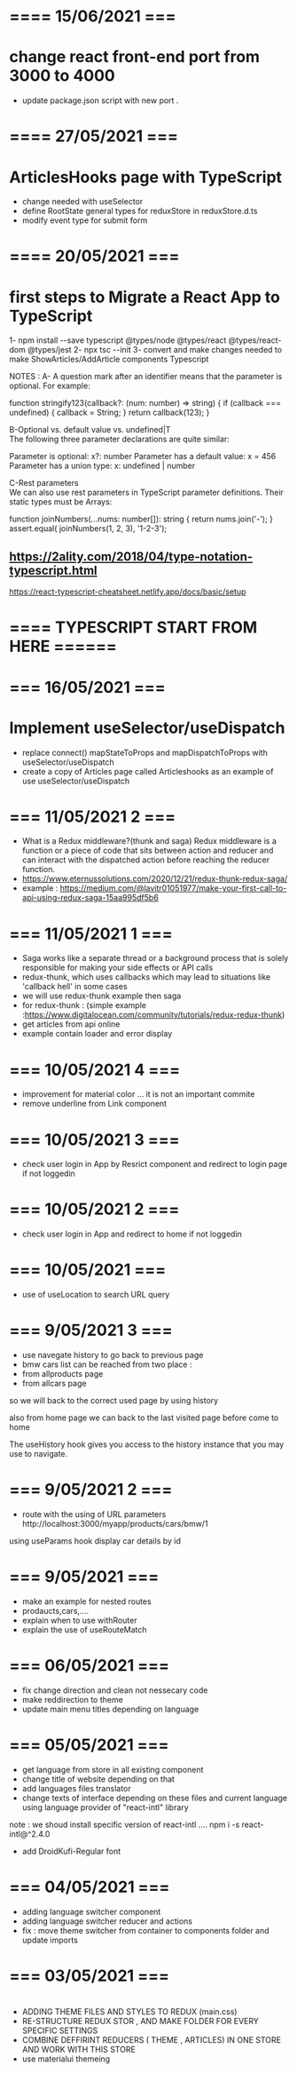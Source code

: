 # ==== 15/06/2021 ===
# change react front-end port from 3000 to 4000

- update package.json script with new port .

# ==== 27/05/2021 ===
# ArticlesHooks page with TypeScript
- change needed with useSelector
- define RootState general types for reduxStore in reduxStore.d.ts
- modify event type for submit form


# ==== 20/05/2021 ===
# first steps to Migrate a React App to TypeScript
1- npm install --save typescript @types/node @types/react @types/react-dom @types/jest
2- npx tsc --init
3- convert and make changes needed to make ShowArticles/AddArticle components Typescript

NOTES :
A- A question mark after an identifier 
means that the parameter is optional. For example:

function stringify123(callback?: (num: number) => string) {
  if (callback === undefined) {
    callback = String;
  }
  return callback(123);
}

B-Optional vs. default value vs. undefined|T  
The following three parameter declarations are quite similar:

Parameter is optional: x?: number
Parameter has a default value: x = 456
Parameter has a union type: x: undefined | number

C-Rest parameters  
We can also use rest parameters in TypeScript parameter definitions. Their static types must be Arrays:

function joinNumbers(...nums: number[]): string {
  return nums.join('-');
}
assert.equal(
  joinNumbers(1, 2, 3),
  '1-2-3');


  https://2ality.com/2018/04/type-notation-typescript.html
----------------

https://react-typescript-cheatsheet.netlify.app/docs/basic/setup
# ==== TYPESCRIPT START FROM HERE ======

# === 16/05/2021  ===
# Implement useSelector/useDispatch
- replace connect() mapStateToProps and mapDispatchToProps with
useSelector/useDispatch
- create a copy of Articles page called Articleshooks as an example of use useSelector/useDispatch
# === 11/05/2021 2 ===
- What is a Redux middleware?(thunk and saga)
Redux middleware is a function or a piece of code that sits between action and reducer and can interact with the dispatched action before reaching the reducer function.
 - https://www.eternussolutions.com/2020/12/21/redux-thunk-redux-saga/
 - example : https://medium.com/@lavitr01051977/make-your-first-call-to-api-using-redux-saga-15aa995df5b6

# === 11/05/2021 1 ===
- Saga works like a separate thread or a background process that is solely responsible for making your side effects or API calls
- redux-thunk, which uses callbacks which may lead to situations like 'callback hell' in some cases
- we will use  redux-thunk example then saga
- for redux-thunk : 
(simple example :https://www.digitalocean.com/community/tutorials/redux-redux-thunk)
- get articles from api online
- example contain loader and error display
# === 10/05/2021 4 ===
- improvement for material color ... it is not an important commite
- remove underline from Link component

# === 10/05/2021 3 ===
- check user login in App by Resrict component and redirect to login page if not loggedin
# === 10/05/2021 2 ===
- check user login in App and redirect to home if not loggedin
# === 10/05/2021  ===
- use of useLocation to search URL query
# === 9/05/2021 3 ===

- use navegate history to go back to previous page
- bmw cars list can be reached from two place : 
- from allproducts page
- from allcars page

so we will back to the correct used page by using history

also from home page we can back to the last visited page before come to home

The useHistory hook gives you access to the history instance that you may use to navigate.

# === 9/05/2021 2 ===
- route with the using of URL parameters
http://localhost:3000/myapp/products/cars/bmw/1

using useParams hook
display car details by id

# === 9/05/2021 ===
- make an example for nested routes
- prodaucts,cars,....
- explain when to use withRouter
- explain the use of useRouteMatch

# === 06/05/2021 ===
- fix change direction and clean not nessecary code
- make reddirection to theme 
- update main menu titles depending on language

# === 05/05/2021 ===
- get language from store in all existing component
- change title of website depending on that
- add languages files translator 
- change texts of interface depending on these files and current language using  language provider of "react-intl" library 

note : we shoud install specific version of  react-intl ....
 npm i -s react-intl@^2.4.0

- add DroidKufi-Regular font 

# === 04/05/2021 ===
- adding language switcher component
- adding language switcher reducer and actions
- fix : move theme switcher from container to components folder and update imports

# === 03/05/2021 ===
#
- ADDING THEME FILES AND STYLES TO REDUX (main.css)
- RE-STRUCTURE REDUX STOR , AND MAKE FOLDER FOR EVERY SPECIFIC SETTINGS
- COMBINE DEFFIRINT REDUCERS ( THEME , ARTICLES) IN ONE STORE AND WORK WITH THIS  STORE
- use materialui themeing 


